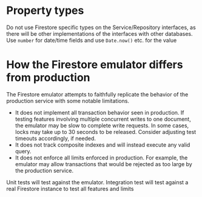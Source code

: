 # Property types

Do not use Firestore specific types on the Service/Repository interfaces, as there will be other implementations of the interfaces with other databases.
Use `number` for date/time fields and use `Date.now()` etc. for the value


# How the Firestore emulator differs from production

The Firestore emulator attempts to faithfully replicate the behavior of the production service with some notable limitations.

- It does not implement all transaction behavior seen in production. If testing features involving multiple concurrent writes to one document, the emulator may be slow to complete write requests. In some cases, locks may take up to 30 seconds to be released. Consider adjusting test timeouts accordingly, if needed.
- It does not track composite indexes and will instead execute any valid query.
- It does not enforce all limits enforced in production. For example, the emulator may allow transactions that would be rejected as too large by the production service.

Unit tests will test against the emulator. Integration test will test against a real Firestore instance to test all features and limits
